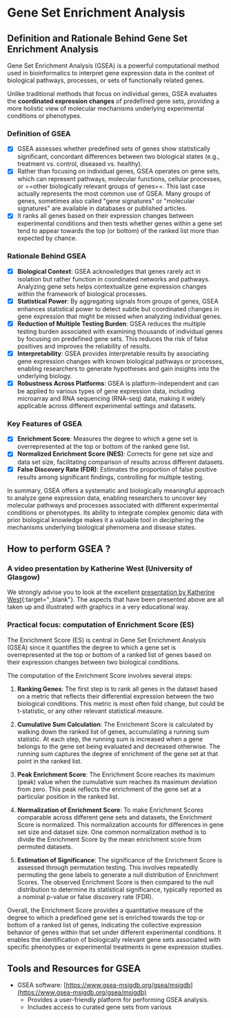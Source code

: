 # Gene Set Enrichment Analysis

## Definition and Rationale Behind Gene Set Enrichment Analysis

Gene Set Enrichment Analysis (GSEA) is a powerful computational method used in
bioinformatics to interpret gene expression data in the context of biological pathways,
processes, or sets of functionally related genes.

Unlike traditional methods that focus on individual genes, GSEA evaluates the **coordinated
expression changes** of predefined gene sets, providing a more holistic view of molecular
mechanisms underlying experimental conditions or phenotypes.

### Definition of GSEA
  - [x] GSEA assesses whether predefined sets of genes show statistically significant,
  concordant differences between two biological states (e.g., treatment vs. control,
  diseased vs. healthy).
  - [x] Rather than focusing on individual genes, GSEA operates on gene sets, which can
  represent pathways, molecular functions, cellular processes, or ==other biologically
  relevant groups of genes==. This last case actually represents the most common use of
  GSEA. Many groups of genes, sometimes also called "gene signatures" or "molecular
  signatures" are available in databases or published articles.
  - [x] It ranks all genes based on their expression changes between experimental
  conditions and then tests whether genes within a gene set tend to appear towards the top
  (or bottom) of the ranked list more than expected by chance.

### Rationale Behind GSEA
  - [x] **Biological Context**: GSEA acknowledges that genes rarely act in isolation but
  rather function in coordinated networks and pathways. Analyzing gene sets helps
  contextualize gene expression changes within the framework of biological processes.
  - [x] **Statistical Power**: By aggregating signals from groups of genes, GSEA enhances
  statistical power to detect subtle but coordinated changes in gene expression that might
  be missed when analyzing individual genes.
  - [x] **Reduction of Multiple Testing Burden**: GSEA reduces the multiple testing burden
  associated with examining thousands of individual genes by focusing on predefined gene
  sets. This reduces the risk of false positives and improves the reliability of results.
  - [x] **Interpretability**: GSEA provides interpretable results by associating gene
  expression changes with known biological pathways or processes, enabling researchers to
  generate hypotheses and gain insights into the underlying biology.
  - [x] **Robustness Across Platforms**: GSEA is platform-independent and can be applied
  to various types of gene expression data, including microarray and RNA sequencing
  (RNA-seq) data, making it widely applicable across different experimental settings and
  datasets.

### Key Features of GSEA
  - [x] **Enrichment Score**: Measures the degree to which a gene set is overrepresented
  at the top or bottom of the ranked gene list.
  - [x] **Normalized Enrichment Score (NES)**: Corrects for gene set size and data set
  size, facilitating comparison of results across different datasets.
  - [x] **False Discovery Rate (FDR)**: Estimates the proportion of false positive results
  among significant findings, controlling for multiple testing.

In summary, GSEA offers a systematic and biologically meaningful approach to analyze gene expression data, enabling researchers to uncover key molecular pathways and processes associated with different experimental conditions or phenotypes. Its ability to integrate complex genomic data with prior biological knowledge makes it a valuable tool in deciphering the mechanisms underlying biological phenomena and disease states.

## How to perform GSEA ?

### A video presentation by Katherine West (University of Glasgow) 
We strongly advise you to look at the excellent
[presentation by Katherine West](https://youtu.be/KY6SS4vRchY?si=cxbHjHdXdjc7uE-4){:target="_blank"}.
The aspects that have been presented above are all taken up and illustrated with graphics
in a very educational way.

### Practical focus: computation of Enrichment Score (ES)

The Enrichment Score (ES) is central in Gene Set Enrichment Analysis (GSEA) since it
quantifies the degree to which a gene set is overrepresented at the top or bottom of a
ranked list of genes based on their expression changes between two biological conditions.

The computation of the Enrichment Score involves several steps:

1. **Ranking Genes**: The first step is to rank all genes in the dataset based on a metric
that reflects their differential expression between the two biological conditions. This
metric is most often fold change, but could be t-statistic, or any other relevant
statistical measure.

2. **Cumulative Sum Calculation**: The Enrichment Score is calculated by walking down the ranked list of genes, accumulating a running sum statistic. At each step, the running sum is increased when a gene belongs to the gene set being evaluated and decreased otherwise. The running sum captures the degree of enrichment of the gene set at that point in the ranked list.

3. **Peak Enrichment Score**: The Enrichment Score reaches its maximum (peak) value when the cumulative sum reaches its maximum deviation from zero. This peak reflects the enrichment of the gene set at a particular position in the ranked list.

4. **Normalization of Enrichment Score**: To make Enrichment Scores comparable across different gene sets and datasets, the Enrichment Score is normalized. This normalization accounts for differences in gene set size and dataset size. One common normalization method is to divide the Enrichment Score by the mean enrichment score from permuted datasets.

5. **Estimation of Significance**: The significance of the Enrichment Score is assessed through permutation testing. This involves repeatedly permuting the gene labels to generate a null distribution of Enrichment Scores. The observed Enrichment Score is then compared to the null distribution to determine its statistical significance, typically reported as a nominal p-value or false discovery rate (FDR).

Overall, the Enrichment Score provides a quantitative measure of the degree to which a predefined gene set is enriched towards the top or bottom of a ranked list of genes, indicating the collective expression behavior of genes within that set under different experimental conditions. It enables the identification of biologically relevant gene sets associated with specific phenotypes or experimental treatments in gene expression studies.

## 
## Tools and Resources for GSEA


* GSEA software: [https://www.gsea-msigdb.org/gsea/msigdb](https://www.gsea-msigdb.org/gsea/msigdb)
    * Provides a user-friendly platform for performing GSEA analysis.
    * Includes access to curated gene sets from various